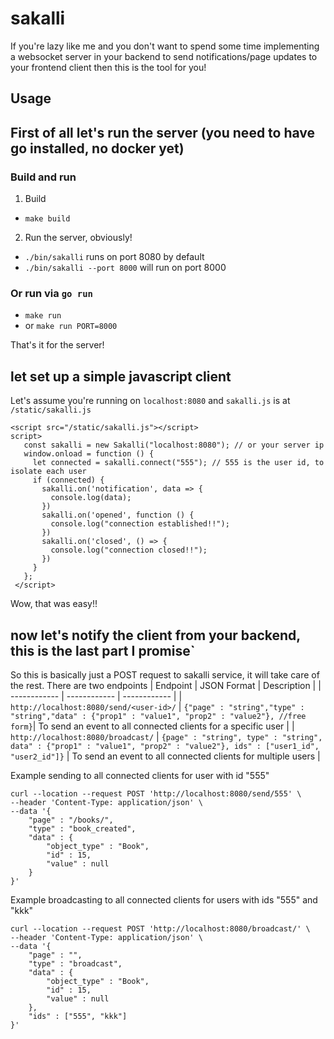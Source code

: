 # sakalli

If you're lazy like me and you don't want to spend some time implementing a websocket server in your backend to send notifications/page updates to your frontend client then this is the tool for you!

## Usage

## First of all let's run the server (you need to have go installed, no docker yet)

### Build and run
1. Build

  * `make build`
2. Run the server, obviously!
  * `./bin/sakalli`  runs on port 8080 by default
  * `./bin/sakalli --port 8000` will run on port 8000

### Or run via `go run`

  * `make run`
  * or `make run PORT=8000`

That's it for the server!
## let set up a simple javascript client
Let's assume you're running on `localhost:8080`
and `sakalli.js` is at `/static/sakalli.js`
 ```
 <script src="/static/sakalli.js"></script>
 script>
    const sakalli = new Sakalli("localhost:8080"); // or your server ip
    window.onload = function () {
      let connected = sakalli.connect("555"); // 555 is the user id, to isolate each user 
      if (connected) {
        sakalli.on('notification', data => {
          console.log(data);
        })
        sakalli.on('opened', function () {
          console.log("connection established!!");
        })
        sakalli.on('closed', () => {
          console.log("connection closed!!");
        })
      }
    };
  </script>
 ```
 Wow, that was easy!!
 ## now let's notify the client from your backend, this is the last part I promise`
 So this is basically just a POST request to sakalli service, it will take care of the rest.
 There are two endpoints
| Endpoint  |  JSON Format |  Description |
| ------------ | ------------ | ------------ |
| `http://localhost:8080/send/<user-id>/`  |  `{"page" : "string","type" : "string","data" : {"prop1" : "value1", "prop2" : "value2"}, //free form}`| To send an event to all connected clients for a specific user |
| `http://localhost:8080/broadcast/`  |  `{page" : "string", type" : "string", data" : {"prop1" : "value1", "prop2" : "value2"}, ids" : ["user1_id", "user2_id"]}` | To send an event to all connected clients for multiple users |


Example sending to all connected clients for user with id "555"
```
curl --location --request POST 'http://localhost:8080/send/555' \
--header 'Content-Type: application/json' \
--data '{
    "page" : "/books/",
    "type" : "book_created",
    "data" : {
        "object_type" : "Book",
        "id" : 15,
        "value" : null
    }
}'
```

Example broadcasting to all connected clients for users with ids "555" and "kkk"

```
curl --location --request POST 'http://localhost:8080/broadcast/' \
--header 'Content-Type: application/json' \
--data '{
    "page" : "",
    "type" : "broadcast",
    "data" : {
        "object_type" : "Book",
        "id" : 15,
        "value" : null
    },
    "ids" : ["555", "kkk"]
}'
```
